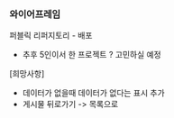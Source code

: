 ### 와이어프레임

퍼블릭 리퍼지토리 - 배포

- 추후 5인이서 한 프로젝트 ? 고민하실 예정


[희망사항]
- 데이터가 없을때 데이터가 없다는 표시 추가
- 게시물 뒤로가기 -> 목록으로
